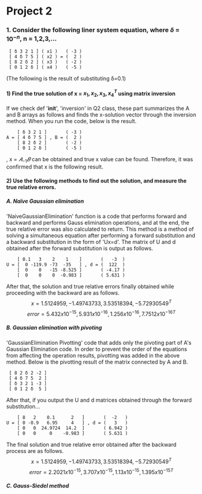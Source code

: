 # Project 2

### 1. Consider the following liner system equation, where $\delta$ = ${10}^{-n}$, n = 1,2,3,...
     [ δ 3 2 1 ] ( x1 )   ( -3 )
     [ 4 δ 7 5 ] ( x2 ) = (  2 )
     [ 8 2 δ 2 ] ( x3 )   ( -2 ) 
     [ 0 1 2 δ ] ( x4 )   ( -5 )
(The following is the result of substituting δ=0.1)    
    
#### 1) Find the true solution of x = ${{x_{1}, x_{2}, x_{3}, x_{4}}}^{T}$ using matrix inversion
    
If we check def '__init__', 'inversion' in Q2 class, these part summarizes the A and B arrays as follows and finds the x-solution vector through the inversion method. When you run the code, below is the result.

        [ δ 3 2 1 ]       ( -3 )
    A = [ 4 δ 7 5 ] , B = (  2 ) 
        [ 8 2 δ 2 ]       ( -2 )
        [ 0 1 2 δ ]       ( -5 )     

, x = $𝐴_{-1}𝐵$ can be obtained and true x value can be found. Therefore, it was confirmed that x is the following result.    
    
#### 2) Use the following methods to find out the solution, and measure the true relative errors.
##### A. Naïve Gaussian elimination

'NaiveGaussianElimination' function is a code that performs forward and backward and performs Gauss elimination operations, and at the end, the true relative error was also calculated to return.
This method is a method of solving a simultaneous equation after performing a forward substitution and a backward substitution in the form of 'Ux=d'. The matrix of U and d obtained after the forward substitution is output as follows.

        [ 0.1   3    2    1    ]       (   -3  )
    U = [  0 -119.9 -73  -35   ] , d = (  122  )
        [  0    0   -15 -8.525 ]       ( -4.17 )
        [  0    0    0  -0.983 ]       ( 5.631 )

After that, the solution and true relative errors finally obtained while proceeding with the backward are as follows.    
$$x = { {1.5124959, -1.49743733, 3.53518394, -5.72930549} }^{T}$$ 
$$error = {{ 5.432 x {10}^{-15}, 5.931 x {10}^{-16}, 1.256 x {10}^{-16}, 7.7512 x {10}^{-16} }}^{T}$$    
    
##### B. Gaussian elimination with pivoting    

'GaussianElimination Pivotting' code that adds only the pivoting part of A's Gaussian Elimination code. In order to prevent the order of the equations from affecting the operation results, pivotting was added in the above method. Below is the pivotting result of the matrix connected by A and B.

     [ 8 2 δ 2 -2 ] 
     [ 4 δ 7 5  2 ] 
     [ δ 3 2 1 -3 ] 
     [ 0 1 2 δ  5 ] 

After that, if you output the U and d matrices obtained through the forward substitution...

        [ 8   2    0.1      2   ]       (  -2   )
    U = [ 0 -0.9   6.95     4   ] , d = (   3   )
        [ 0   0  24.9724  14.2  ]       ( 6.942 )
        [ 0   0     0    -0.983 ]       ( 5.631 )

The final solution and true relative error obtained after the backward process are as follows.
$$x = {{1.5124959, -1.49743733, 3.53518394, -5.72930549}}^{T}$$ 
$$error = {{ 2.2021 x {10}^{-15}, 3.707 x {10}^{-15}, 1.13 x {10}^{-15}, 1.395 x {10}^{-15} }}^{T}$$  


##### C. Gauss-Siedel method    

